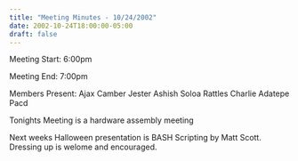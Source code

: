 ```yaml
---
title: "Meeting Minutes - 10/24/2002"
date: 2002-10-24T18:00:00-05:00
draft: false
---
```


Meeting Start: 6:00pm </p><p>
Meeting End: 7:00pm </p><p>
Members Present: Ajax Camber Jester Ashish Soloa Rattles Charlie Adatepe Pacd </p><p>
Tonights Meeting is a hardware assembly meeting </p><p>
Next weeks Halloween presentation is BASH Scripting by Matt Scott. Dressing up is welome and encouraged. </p>
